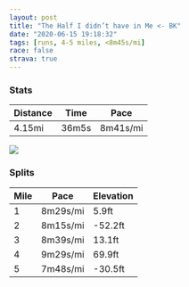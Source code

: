 ```yaml
---
layout: post
title: "The Half I didn’t have in Me <- BK"
date: "2020-06-15 19:18:32"
tags: [runs, 4-5 miles, <8m45s/mi]
race: false
strava: true
---
```


### Stats

| Distance | Time | Pace |
|----------|------|------|
|4.15mi|36m5s|8m41s/mi|

<img src='https://maps.googleapis.com/maps/api/staticmap?maptype=roadmap&path=enc:ajjwF~ombMNAJ@VNp@UFBNAb@KZC`@Mx@?NINC`CW\GF@r@Q`AEx@MXAPI\?b@OPDLAVEn@GVIBETI\Ep@OPABEHETEvAA`@CNE`@Cd@@l@IJGTE^@b@CLGP[ViARg@J{@H_@Be@Hi@Kn@Gd@Wz@]bB?VQjBSfAGREDa@FWNm@LMH]GMHq@Ny@?s@Ja@@QFSNSDMD{@LK?yA\iBPWAMCKB]@o@RgAVC@QBQN_@L{@P_AGkAACCM?SC[PMNE?QG[H_@DI?w@DQAi@@w@LEHKD_@D[CSD_@]Kk@GaCGKEUC}AOiA?WI}@Aw@C]Am@GiAOsAAo@Ky@?eBOs@?WIuA@QU}AA[IQKCc@?WDOC]?GCy@HSJ_@JGFO?IAWa@Am@Ow@@a@U}@CEIWB_@AGIQKIYAYBSAUBmADa@JULe@Fg@@EKYAQ?[JICK[E_@K_@Eo@Ci@GQ@YGQ?i@Gm@Cw@Sq@Gu@AGK?Iu@UKQ?OBW@_@CSBSGsAPWH_@?YBUGe@EUBSAAAa@De@?_@RMLKCQ?[Ne@B_@Na@A[N{@XaAfAm@f@[d@OPYRi@h@aAtAo@v@[VQXc@^u@t@{@vAs@x@g@t@kA~@Wb@a@b@Wb@UJe@r@[ZKRURKRWRKPc@Z[d@[v@q@d@MVQH}@r@SRWb@a@ZQFM@a@EYMW@i@Ge@Sk@IWIEAA@]K_@?OIYCQB_@ASDe@IIESAKHY@OGc@GAGOKE@IEADMI?BE?YU]OEHIDC\GT?\DXAHWj@W`AGLETM^Ml@Y|@CRQt@CX[|AOZCh@a@d@[bAUz@APENSdAK`@MT?PCHQ^KdAg@tAKl@Cd@KZG`AIZObAUfAObAI^Q`@Ml@O`@Kj@a@lAQ|@Eh@GTAX_@rAKv@[z@I\MT[nAETCd@Un@Kb@Ez@Sn@ANa@bD{@dDOd@UdACTQr@ATM`AUv@_@xB[lA&key=AIzaSyC1MId7bFpkLXNAaYhBSTb8jLyiSqzbDtM&size=800x800&markers=color:yellow|label:S|40.69041,-73.96624&markers=color:green|label:F|40.71629000000011,-73.98118999999997'>

### Splits

| Mile | Pace | Elevation |
|------|------|-----------|
|1|8m29s/mi|5.9ft|
|2|8m15s/mi|-52.2ft|
|3|8m39s/mi|13.1ft|
|4|9m29s/mi|69.9ft|
|5|7m48s/mi|-30.5ft|
